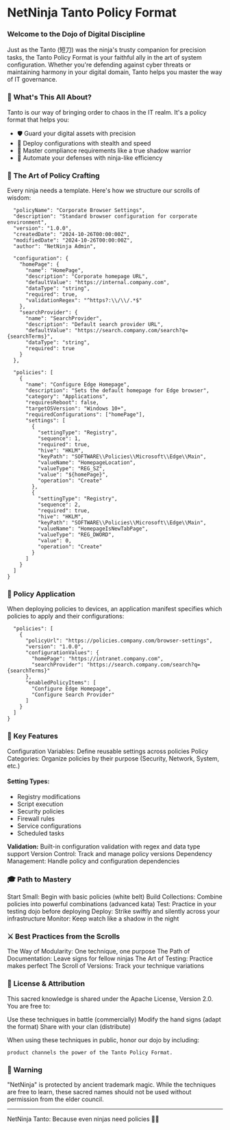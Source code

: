 # NetNinja Tanto Policy Format
### Welcome to the Dojo of Digital Discipline
Just as the Tanto (短刀) was the ninja's trusty companion for precision tasks, the Tanto Policy Format is your faithful ally in the art of system configuration. Whether you're defending against cyber threats or maintaining harmony in your digital domain, Tanto helps you master the way of IT governance.
### 🎯 What's This All About?
Tanto is our way of bringing order to chaos in the IT realm. It's a policy format that helps you:

- 🛡️ Guard your digital assets with precision
- 🔄 Deploy configurations with stealth and speed
- 📜 Master compliance requirements like a true shadow warrior
- 🤖 Automate your defenses with ninja-like efficiency

### 📐 The Art of Policy Crafting
Every ninja needs a template. Here's how we structure our scrolls of wisdom:
```jsonCopy{
  "policyName": "Corporate Browser Settings",
  "description": "Standard browser configuration for corporate environment",
  "version": "1.0.0",
  "createdDate": "2024-10-26T00:00:00Z",
  "modifiedDate": "2024-10-26T00:00:00Z",
  "author": "NetNinja Admin",
  
  "configuration": {
    "homePage": {
      "name": "HomePage",
      "description": "Corporate homepage URL",
      "defaultValue": "https://internal.company.com",
      "dataType": "string",
      "required": true,
      "validationRegex": "^https?:\\/\\/.*$"
    },
    "searchProvider": {
      "name": "SearchProvider",
      "description": "Default search provider URL",
      "defaultValue": "https://search.company.com/search?q={searchTerms}",
      "dataType": "string",
      "required": true
    }
  },

  "policies": [
    {
      "name": "Configure Edge Homepage",
      "description": "Sets the default homepage for Edge browser",
      "category": "Applications",
      "requiresReboot": false,
      "targetOSVersion": "Windows 10+",
      "requiredConfigurations": ["homePage"],
      "settings": [
        {
          "settingType": "Registry",
          "sequence": 1,
          "required": true,
          "hive": "HKLM",
          "keyPath": "SOFTWARE\\Policies\\Microsoft\\Edge\\Main",
          "valueName": "HomepageLocation",
          "valueType": "REG_SZ",
          "value": "${homePage}",
          "operation": "Create"
        },
        {
          "settingType": "Registry",
          "sequence": 2,
          "required": true,
          "hive": "HKLM",
          "keyPath": "SOFTWARE\\Policies\\Microsoft\\Edge\\Main",
          "valueName": "HomepageIsNewTabPage",
          "valueType": "REG_DWORD",
          "value": 0,
          "operation": "Create"
        }
      ]
    }
  ]
}
```
### 🎋 Policy Application
When deploying policies to devices, an application manifest specifies which policies to apply and their configurations:
```jsonCopy{
  "policies": [
    {
      "policyUrl": "https://policies.company.com/browser-settings",
      "version": "1.0.0",
      "configurationValues": {
        "homePage": "https://intranet.company.com",
        "searchProvider": "https://search.company.com/search?q={searchTerms}"
      },
      "enabledPolicyItems": [
        "Configure Edge Homepage",
        "Configure Search Provider"
      ]
    }
  ]
}
```
### 🌟 Key Features

Configuration Variables: Define reusable settings across policies
Policy Categories: Organize policies by their purpose (Security, Network, System, etc.)
#### Setting Types:

- Registry modifications
- Script execution
- Security policies
- Firewall rules
- Service configurations
- Scheduled tasks


**Validation:** Built-in configuration validation with regex and data type support
Version Control: Track and manage policy versions
Dependency Management: Handle policy and configuration dependencies

### 🎓 Path to Mastery

Start Small: Begin with basic policies (white belt)
Build Collections: Combine policies into powerful combinations (advanced kata)
Test: Practice in your testing dojo before deploying
Deploy: Strike swiftly and silently across your infrastructure
Monitor: Keep watch like a shadow in the night

### ⚔️ Best Practices from the Scrolls

The Way of Modularity: One technique, one purpose
The Path of Documentation: Leave signs for fellow ninjas
The Art of Testing: Practice makes perfect
The Scroll of Versions: Track your technique variations

### 📜 License & Attribution
This sacred knowledge is shared under the Apache License, Version 2.0. You are free to:

Use these techniques in battle (commercially)
Modify the hand signs (adapt the format)
Share with your clan (distribute)

When using these techniques in public, honor our dojo by including:

`product channels the power of the Tanto Policy Format.`


### 🔆 Warning
"NetNinja" is protected by ancient trademark magic. While the techniques are free to learn, these sacred names should not be used without permission from the elder council.


_______________________________________________
NetNinja Tanto: Because even ninjas need policies 🥷✨
